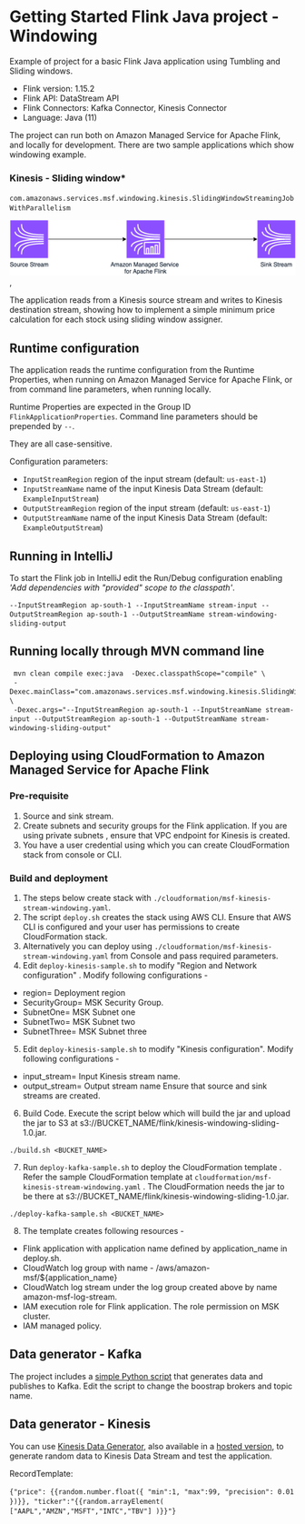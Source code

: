 # Getting Started Flink Java project - Windowing

Example of project for a basic Flink Java application using Tumbling and Sliding windows.

* Flink version: 1.15.2
* Flink API: DataStream API
* Flink Connectors: Kafka Connector, Kinesis Connector
* Language: Java (11)

The project can run both on Amazon Managed Service for Apache Flink, and locally for development.
There are two sample applications which show windowing example. 

### Kinesis - Sliding window*
`com.amazonaws.services.msf.windowing.kinesis.SlidingWindowStreamingJobWithParallelism`

![Flink Example](images/flink-kinesis-example.png),

The application reads from a Kinesis source stream and writes to Kinesis destination stream,
showing how to implement a simple minimum price calculation for each stock using sliding window assigner.


## Runtime configuration

The application reads the runtime configuration from the Runtime Properties, when running on Amazon Managed Service for
Apache Flink, or from command line parameters, when running locally.

Runtime Properties are expected in the Group ID `FlinkApplicationProperties`.
Command line parameters should be prepended by `--`.

They are all case-sensitive.

Configuration parameters:

* `InputStreamRegion` region of the input stream (default: `us-east-1`)
* `InputStreamName` name of the input Kinesis Data Stream (default: `ExampleInputStream`)
* `OutputStreamRegion` region of the input stream (default: `us-east-1`)
* `OutputStreamName` name of the input Kinesis Data Stream (default: `ExampleOutputStream`)

## Running in IntelliJ

To start the Flink job in IntelliJ edit the Run/Debug configuration enabling *'Add dependencies with "provided" scope to
the classpath'*.

```
--InputStreamRegion ap-south-1 --InputStreamName stream-input --OutputStreamRegion ap-south-1 --OutputStreamName stream-windowing-sliding-output
```

## Running locally through MVN command line

```
 mvn clean compile exec:java  -Dexec.classpathScope="compile" \
 -Dexec.mainClass="com.amazonaws.services.msf.windowing.kinesis.SlidingWindowStreamingJobWithParallelism" \
 -Dexec.args="--InputStreamRegion ap-south-1 --InputStreamName stream-input --OutputStreamRegion ap-south-1 --OutputStreamName stream-windowing-sliding-output" 

```
## Deploying using CloudFormation to Amazon Managed Service for Apache Flink
### Pre-requisite
1. Source and sink stream. 
2. Create subnets and security groups for the Flink application. If you are using private subnets , ensure that VPC endpoint for Kinesis is created. 
3. You have a user credential using which you can create CloudFormation stack from console or CLI.

### Build and deployment
1. The steps below create stack with `./cloudformation/msf-kinesis-stream-windowing.yaml`.
2. The script `deploy.sh` creates the stack using AWS CLI. Ensure that AWS CLI is configured and your user has permissions to create CloudFormation stack.
3. Alternatively you can deploy using  `./cloudformation/msf-kinesis-stream-windowing.yaml` from Console and pass required parameters.
4. Edit `deploy-kinesis-sample.sh` to modify  "Region and Network configuration" . Modify following configurations -
* region= Deployment region
* SecurityGroup= MSK Security Group.
* SubnetOne= MSK Subnet one
* SubnetTwo= MSK Subnet two
* SubnetThree= MSK Subnet three

5. Edit `deploy-kinesis-sample.sh` to modify "Kinesis configuration". Modify following configurations -
* input_stream= Input Kinesis stream name.
* output_stream= Output stream name
  Ensure that source and sink streams are created.

6. Build Code. Execute the script below which will build the jar and upload the jar to S3 at s3://BUCKET_NAME/flink/kinesis-windowing-sliding-1.0.jar.
```shell
./build.sh <BUCKET_NAME>
```
7. Run `deploy-kafka-sample.sh` to deploy the CloudFormation template . Refer the sample CloudFormation template at `cloudformation/msf-kinesis-stream-windowing.yaml` .
   The CloudFormation needs the jar to be there at s3://BUCKET_NAME/flink/kinesis-windowing-sliding-1.0.jar.

```
./deploy-kafka-sample.sh <BUCKET_NAME> 
```
8. The template creates following resources -
* Flink application with application name defined by application_name in deploy.sh.
* CloudWatch log group with name - /aws/amazon-msf/${application_name}
* CloudWatch log stream under the log group created above by name amazon-msf-log-stream.
* IAM execution role for Flink application. The role permission on MSK cluster.
* IAM managed policy.

## Data generator - Kafka
The project includes a [simple Python script](./data-generator/generator.py) that generates data and publishes
to Kafka. 
Edit the script to change the boostrap brokers and topic name.

## Data generator - Kinesis
You can use [Kinesis Data Generator](https://github.com/awslabs/amazon-kinesis-data-generator),
also available in a [hosted version](https://awslabs.github.io/amazon-kinesis-data-generator/web/producer.html),
to generate random data to Kinesis Data Stream and test the application.

RecordTemplate:

`{"price": {{random.number.float({
"min":1,
"max":99,
"precision": 0.01
})}}, "ticker":"{{random.arrayElement(
["AAPL","AMZN","MSFT","INTC","TBV"]
)}}"}`

